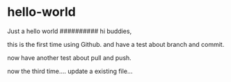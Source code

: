 # hello-world
Just  a hello world
##########
hi buddies,

this is the first time using Github.
and have a test about branch and commit.

now have another test about pull and push.

now the third time.... update a existing file...



